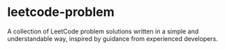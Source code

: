 # leetcode-problem
A collection of LeetCode problem solutions written in a simple and understandable way, inspired by guidance from experienced developers.
